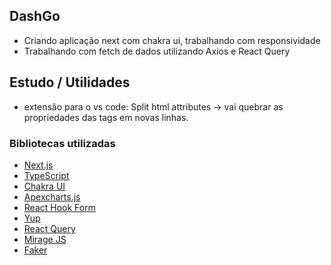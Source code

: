 ## DashGo

- Criando aplicação next com chakra ui, trabalhando com responsividade
- Trabalhando com fetch de dados utilizando Axios e React Query

## Estudo / Utilidades

- extensão para o vs code: Split html attributes -> vai quebrar as propriedades das tags em novas linhas.

### Bibliotecas utilizadas

- <a href="https://nextjs.org" > Next.js </a>
- <a href="https://www.typescriptlang.org/"> TypeScript </a>
- <a href="https://chakra-ui.com"> Chakra UI </a>
- <a href="https://apexcharts.com"> Apexcharts.js </a>
- <a href="https://react-hook-form.com"> React Hook Form </a>
- <a href="https://github.com/jquense/yup"> Yup </a>
- <a href="https://react-query.tanstack.com"> React Query </a>
- <a href="https://miragejs.com"> Mirage JS </a>
- <a href="https://github.com/marak/Faker.js/"> Faker </a>
